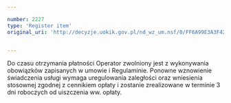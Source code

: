 ```yaml
---

number: 2227
type: 'Register item'
original_uri: 'http://decyzje.uokik.gov.pl/nd_wz_um.nsf/0/FF6A99E3A3F426F0C1257847003E915C?OpenDocument'


---
```


Do czasu otrzymania płatności Operator zwolniony jest z wykonywania obowiązków zapisanych w umowie i Regulaminie. Ponowne wznowienie świadczenia usługi wymaga uregulowania zaległości oraz wniesienia stosownej zgodnej z cennikiem opłaty i zostanie zrealizowane w terminie 3 dni roboczych od uiszczenia ww. opłaty.
